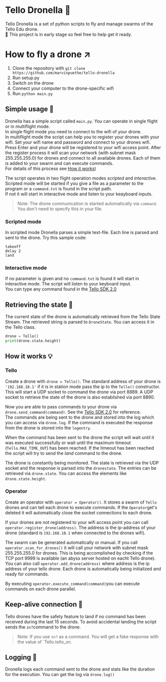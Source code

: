 # Tello Dronella :rocket:

Tello Dronella is a set of python scripts to fly and manage swarms of the Tello Edu drone.  
:construction: This project is in early stage so feel free to help get it ready.

# How to fly a drone :arrow_upper_right: 

1. Clone the repository with `git clone https://github.com/marvinpuethe/tello-dronella`
1. Run setup.py
1. Switch on the drone
1. Connect your computer to the drone-specific wifi
1. Run `python main.py`

## Simple usage :rocket:

Dronella has a simple script called `main.py`. You can operate in single flight or in multiflight mode.  
In single flight mode you need to connect to the wifi of your drone.  
In multiflight mode the script can help you to register your drones with your wifi. Set your wifi name and password and connect to your drones wifi. Press Enter and your drone will be registered to your wifi access point. After the register process it will scan your network (with subnet mask 255.255.255.0) for drones and connect to all available drones. Each of them is added to your swarm and can execute commands.  
For details of this process see [How it works](https://github.com/marvinpuethe/tello-dronella#how-it-works-bulb))  

The script operates in two flight operation modes _scripted_ and _interactive_.
Scripted mode will be started if you give a file as a parameter to the program or a `command.txt` is found in the script path.  
If not it will start in interactive mode and listen to your keayboard inputs.

> Note: The drone communication is started automatically via `command`. You don't need to specify this in your file.

### Scripted mode 

In scripted mode Dronella parses a simple text-file. Each line is parsed and sent to the drone. Try this sample code:

```
takeoff
delay 2
land
```

### Interactive mode

If no parameter is given and no `command.txt` is found it will start in interactive mode. The script will listen to your keyboard input.  
You can type any command found in the [Tello SDK 2.0](https://dl-cdn.ryzerobotics.com/downloads/Tello/Tello%20SDK%202.0%20User%20Guide.pdf)

## Retrieving the state :wrench:

The current state of the drone is automatically retrieved from the Tello State Stream. The retrieved string is parsed to `DroneState`. You can access it in the Tello class.

```python
drone = Tello()
print(drone.state.height)
```

## How it works :bulb:

### Tello

Create a drone with `drone = Tello()`. The standard address of your drone is `'192.168.10.1'` if it is in station mode pass the ip to the `Tello()` constructor.
This will start a UDP socket to command the drone via port 8889. A UDP socket to retrieve the state of the drone is also established via port 8890.

Now you are able to pass commands to your drone via `drone.send_command(command)`. See the [Tello SDK 2.0](https://dl-cdn.ryzerobotics.com/downloads/Tello/Tello%20SDK%202.0%20User%20Guide.pdf) for reference.  
The commands are being sent to the drone and stored into the log which you can access via `drone.log`. If the command is executed the response from the drone is stored into the `logentry`.

When the command has been sent to the drone the script will wait until it was executed successfully or wait until the maximum timeout (`Tello.MAX_TIME_OUT`) has been reached. If the timeout has been reached the script will try to send the _land_ command to the drone.

The drone is constantly being monitored. The state is retrieved via the UDP socket and the response is parsed into the `dronestate`. The entries can be retrieved via `drone.state`. You can access the elements like `drone.state.height`.

### Operator

Create an operator with `operator = Operator()`. It stores a swarm of `Tello` drones and can tell each drone to execute commands. If the `Operator`get's deleted it will automatically close the socket connections to each drone.  

If your drones are not registered to your wifi access point you can call `operator.register_drone(address)`. The address is the ip-address of your drone (standard is `192.168.10.1` when connected to the drones wifi).  

The swarm can be generated automatically or manual. If you call `operator.scan_for_drones()` it will call your network with subnet mask 255.255.255.0 for drones. This is being accomplished by checking if the TCP port 9999 is available (an abyss server hosted on eacht Tello drone). You can also call `operator.add_drone(address)` where address is the ip address of your tello drone. Each drone is automatically being initialized and ready for commands.  

By executing `operator.execute_command(command)`you can execute commands on each drone parallel.

## Keep-alive connection :satellite:

Tello drones have the safety feature to land if no command has been received during the last 15 seconds. To avoid accidental landing the script sends the `sn?`command to the drone.

> Note: If you use `sn?` as a command. You will get a fake response with the value of `Tello.tello_sn.

## Logging :page_facing_up:

Dronella logs each command sent to the drone and stats like the duration for the execution. You can get the log via `drone.log()`
